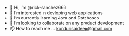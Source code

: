 - 👋 Hi, I’m @rick-sanchez666
- 👀 I’m interested in devloping web applications
- 🌱 I’m currently learning Java and Databases 
- 💞️ I’m looking to collaborate on any product development
- 📫 How to reach me ... kondurisaideep@gmail.com

<!---
rick-sanchez666/rick-sanchez666 is a ✨ special ✨ repository because its `README.md` (this file) appears on your GitHub profile.
You can click the Preview link to take a look at your changes.
--->
